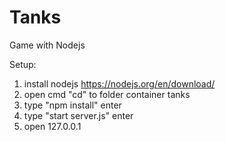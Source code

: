 # Tanks
Game with Nodejs

Setup:<br/>
1. install nodejs https://nodejs.org/en/download/<br/>
2. open cmd "cd" to folder container tanks<br/>
3. type "npm install" enter<br/>
4. type "start server.js" enter<br/>
5. open 127.0.0.1<br/>
